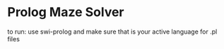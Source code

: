 # Prolog Maze Solver
to run: use swi-prolog and make sure that is your active language for .pl files
